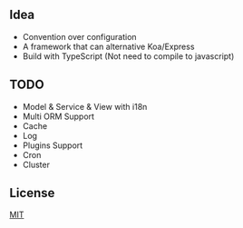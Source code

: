 ## Idea
- Convention over configuration
- A framework that can alternative Koa/Express
- Build with TypeScript (Not need to compile to javascript)


## TODO
- Model & Service & View with i18n
- Multi ORM Support
- Cache
- Log
- Plugins Support
- Cron
- Cluster


## License

[MIT](LICENSE)